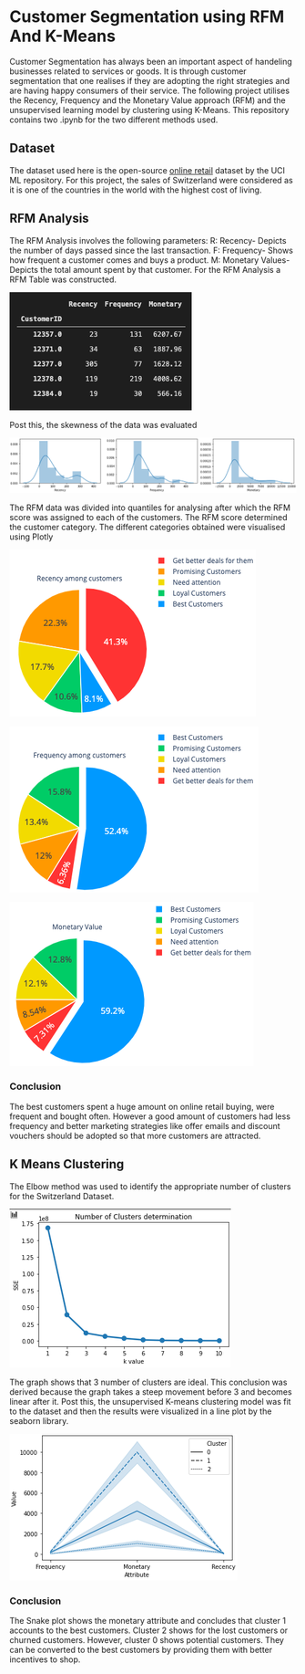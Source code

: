 # Customer Segmentation using RFM And K-Means
Customer Segmentation has always been an important aspect of handeling businesses related to services or goods. It is through customer segmentation that one realises if they are adopting the right strategies and are having happy consumers of their service. 
The following project utilises the Recency, Frequency and the Monetary Value approach (RFM) and the unsupervised learning model by clustering using K-Means.
This repository contains two .ipynb for the two different methods used.

## Dataset
The dataset used here is the open-source [online retail](https://archive.ics.uci.edu/ml/datasets/Online+Retail) dataset by the UCI ML repository. For this project, the sales of Switzerland were considered as it is one of the countries in the world with the highest cost of living. 

## RFM Analysis
The RFM Analysis involves the following parameters:
R: Recency- Depicts the number of days passed since the last transaction.
F: Frequency- Shows how frequent a customer comes and buys a product.
M: Monetary Values- Depicts the total amount spent by that customer.
For the RFM Analysis a RFM Table was constructed.

![RFM table](https://github.com/Vidushi-Gupta/Customer_Segmentation/blob/master/Visualization/RFM%20Table.png)

Post this, the skewness of the data was evaluated

![skew](https://github.com/Vidushi-Gupta/Customer_Segmentation/blob/master/Visualization/skew.png)

The RFM data was divided into quantiles for analysing after which the RFM score was assigned to each of the customers.
The RFM score determined the customer category.
The different categories obtained were visualised using Plotly

![Recency](https://github.com/Vidushi-Gupta/Customer_Segmentation/blob/master/Visualization/Recency.png)

![Frequency](https://github.com/Vidushi-Gupta/Customer_Segmentation/blob/master/Visualization/Frequency.png)

![Monetary Value](https://github.com/Vidushi-Gupta/Customer_Segmentation/blob/master/Visualization/Monetary.png)

### Conclusion
The best customers spent a huge amount on online retail buying, were frequent and bought often. However a good amount of customers had less frequency and better marketing strategies like offer emails and discount vouchers should be adopted so that more customers are attracted.


## K Means Clustering
The Elbow method was used to identify the appropriate number of clusters for the Switzerland Dataset.

![Elbow](https://github.com/Vidushi-Gupta/Customer_Segmentation/blob/master/Visualization/Elbow%20method.png)

The graph shows that 3 number of clusters are ideal. This conclusion was derived because the graph takes a steep movement before 3 and becomes linear after it.
Post this, the unsupervised K-means clustering model was fit to the dataset and then the results were visualized in a line plot by the seaborn library.

![Snake Plot](https://github.com/Vidushi-Gupta/Customer_Segmentation/blob/master/Visualization/Snake%20plot.png)

### Conclusion
The Snake plot shows the monetary attribute and concludes that cluster 1 accounts to the best customers.
Cluster 2 shows for the lost customers or churned customers. However, cluster 0 shows potential customers. They can be converted to the best customers by providing them with better incentives to shop.


